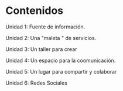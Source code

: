 
# Contenidos

Unidad 1: Fuente de información.

Unidad 2: Una "maleta " de servicios.

Unidad 3: Un taller para crear

Unidad 4: Un espacio para la coomunicación.

Unidad 5: Un lugar para compartir y colaborar

Unidad 6: Redes Sociales

